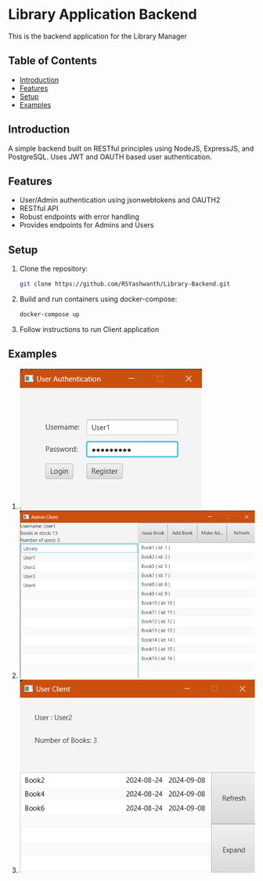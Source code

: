 # Library Application Backend

This is the backend application for the Library Manager

## Table of Contents

- [Introduction](#introduction)
- [Features](#features)
- [Setup](#setup)
- [Examples](#examples)

## Introduction

A simple backend built on RESTful principles using NodeJS, ExpressJS, and PostgreSQL. Uses JWT and OAUTH based user authentication.

## Features

- User/Admin authentication using jsonwebtokens and OAUTH2
- RESTful API
- Robust endpoints with error handling
- Provides endpoints for Admins and Users

## Setup

1. Clone the repository:
   ```sh
   git clone https://github.com/RSYashwanth/Library-Backend.git
   ```
2. Build and run containers using docker-compose:
   ```sh
   docker-compose up
   ```
3. Follow instructions to run Client application
   
## Examples

1. ![Authentication Window](images/login.png)
2. ![Admin Window](images/admin.png)
3. ![User Window](images/user.png)

